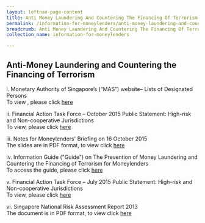 ```yaml
---
layout: leftnav-page-content
title: Anti Money Laundering And Countering The Financing Of Terrorism
permalink: /information-for-moneylenders/anti-money-laundering-and-countering-the-financing-of-terrorism/
breadcrumb: Anti Money Laundering And Countering The Financing Of Terrorism
collection_name: information-for-moneylenders

---
```


Anti-Money Laundering and Countering the Financing of Terrorism
---
i. Monetary Authority of Singapore’s (“MAS”) website– Lists of Designated Persons<br>
   To view , please click [here](http://www.mas.gov.sg/Regulations-and-Financial-Stability/Anti-Money-Laundering-Countering-The-Financing-Of-Terrorism-And-Targeted-Financial-Sanctions/Targeted-Financial-Sanctions/Lists-of-Designated-Individuals-and-Entities.aspx)

ii. Financial Action Task Force – October 2015 Public Statement: High-risk and Non-cooperative Jurisdictions<br>
    To view, please click [here](http://www.mas.gov.sg/Regulations-and-Financial-Stability/Anti-Money-Laundering-Countering-The-Financing-Of-Terrorism-And-Targeted-Financial-Sanctions/Anti-Money-Laundering-and-Countering-the-Financing-of-Terrorism/AMLCFT-Announcements/2015/October-2015-FATF-Statement.aspx)    

iii. Notes for Moneylenders' Briefing on 16 October 2015<br>
     The slides are in PDF format, to view click [here](/files/NotesAMLCFTROMbriefing16Oct20215.pdf)

iv. Information Guide ("Guide") on The Prevention of Money Laundering and Countering the Financing of Terrorism for Moneylenders<br>
    To access the guide, please click [here](/files/InfoGuideforMoneylenders.pdf)

v. Financial Action Task Force – July 2015 Public Statement: High-risk and Non-cooperative Jurisdictions<br>
   To view, please click [here](http://www.mas.gov.sg/Regulations-and-Financial-Stability/Anti-Money-Laundering-Countering-The-Financing-Of-Terrorism-And-Targeted-Financial-Sanctions/Anti-Money-Laundering-and-Countering-the-Financing-of-Terrorism/AMLCFT-Announcements/2015/June-FATF-Statement.aspx)

vi. Singapore National Risk Assessment Report 2013<br>
The document is in PDF format, to view click [here](/files/SingaporeNRAReport2013_24032015.pdf)

